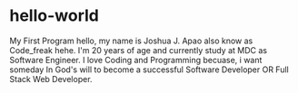 # hello-world
My First Program
hello, my name is Joshua J. Apao also know as Code_freak hehe. I'm 20 years of age and currently study at MDC as Software Engineer.
I love Coding and Programming becuase, i want someday In God's will to become a successful Software Developer OR Full Stack Web Developer.
